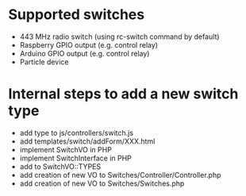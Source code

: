 # Supported switches
- 443 MHz  radio switch (using rc-switch command by default)
- Raspberry GPIO output (e.g. control relay)
- Arduino GPIO output (e.g. control relay)
- Particle device

# Internal steps to add a new switch type
 - add type to js/controllers/switch.js
 - add templates/switch/addForm/XXX.html
 - implement SwitchVO in PHP
 - implement SwitchInterface in PHP
 - add to SwitchVO::TYPES
 - add creation of new VO to Switches/Controller/Controller.php
 - add creation of new VO to Switches/Switches.php
